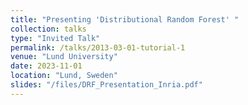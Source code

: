 ```yaml
---
title: "Presenting 'Distributional Random Forest' "
collection: talks
type: "Invited Talk"
permalink: /talks/2013-03-01-tutorial-1
venue: "Lund University"
date: 2023-11-01
location: "Lund, Sweden"
slides: "/files/DRF_Presentation_Inria.pdf"
---
```



